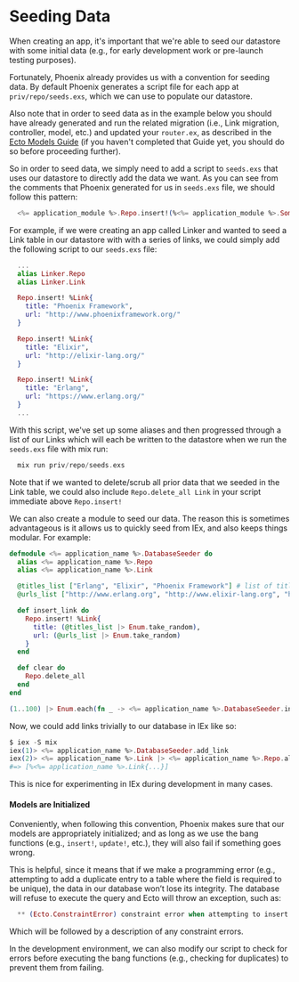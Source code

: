 # Seeding Data

When creating an app, it's important that we're able to seed our datastore with some initial data (e.g., for early development work or pre-launch testing purposes).

Fortunately, Phoenix already provides us with a convention for seeding data. By default Phoenix generates a script file for each app at `priv/repo/seeds.exs`, which we can use to populate our datastore.

Also note that in order to seed data as in the example below you should have already generated and run the related migration (i.e., Link migration, controller, model, etc.) and updated your `router.ex`, as described in the [Ecto Models Guide](ecto_models.html) (if you haven't completed that Guide yet, you should do so before proceeding further).

So in order to seed data, we simply need to add a script to `seeds.exs` that uses our datastore to directly add the data we want. As you can see from the comments that Phoenix generated for us in `seeds.exs` file, we should follow this pattern:

```elixir
  <%= application_module %>.Repo.insert!(%<%= application_module %>.SomeModel{})
```

For example, if we were creating an app called Linker and wanted to seed a Link table in our datastore with with a series of links, we could simply add the following script to our `seeds.exs` file:

```elixir
  ...
  alias Linker.Repo
  alias Linker.Link

  Repo.insert! %Link{
    title: "Phoenix Framework",
    url: "http://www.phoenixframework.org/"
  }

  Repo.insert! %Link{
    title: "Elixir",
    url: "http://elixir-lang.org/"
  }

  Repo.insert! %Link{
    title: "Erlang",
    url: "https://www.erlang.org/"
  }
  ...
```

With this script, we've set up some aliases and then progressed through a list of our Links which will each be written to the datastore when we run the `seeds.exs` file with mix run:

```elixir
  mix run priv/repo/seeds.exs
```

Note that if we wanted to delete/scrub all prior data that we seeded in the Link table, we could also include `Repo.delete_all Link` in your script immediate above `Repo.insert!`

We can also create a module to seed our data.
The reason this is sometimes advantageous is it allows us to quickly seed from IEx, and also keeps things modular.
For example:

```elixir
defmodule <%= application_name %>.DatabaseSeeder do
  alias <%= application_name %>.Repo
  alias <%= application_name %>.Link

  @titles_list ["Erlang", "Elixir", "Phoenix Framework"] # list of titles
  @urls_list ["http://www.erlang.org", "http://www.elixir-lang.org", "http://www.phoenixframework.org"] # list of urls

  def insert_link do
    Repo.insert! %Link{
      title: (@titles_list |> Enum.take_random),
      url: (@urls_list |> Enum.take_random)
    }
  end

  def clear do
    Repo.delete_all
  end
end

(1..100) |> Enum.each(fn _ -> <%= application_name %>.DatabaseSeeder.insert_link end)
```

Now, we could add links trivially to our database in IEx like so:

```elixir
$ iex -S mix
iex(1)> <%= application_name %>.DatabaseSeeder.add_link
iex(2)> <%= application_name %>.Link |> <%= application_name %>.Repo.all
#=> [%<%= application_name %>.Link{...}]
```

This is nice for experimenting in IEx during development in many cases.

#### Models are Initialized

Conveniently, when following this convention, Phoenix makes sure that our models are appropriately initialized; and as long as we use the bang functions (e.g.,  `insert!`, `update!`, etc.), they will also fail if something goes wrong.

This is helpful, since it means that if we make a programming error (e.g., attempting to add a duplicate entry to a table where the field is required to be unique), the data in our database won’t lose its integrity. The database will refuse to execute the query and Ecto will throw an exception, such as:

```elixir
  ** (Ecto.ConstraintError) constraint error when attempting to insert model:
```

Which will be followed by a description of any constraint errors.

In the development environment, we can also modify our script to check for errors before executing the bang functions (e.g., checking for duplicates) to prevent them from failing.
